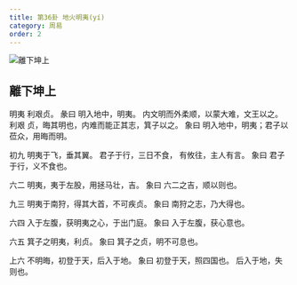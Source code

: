 ```yaml
---
title: 第36卦 地火明夷(yí)
category: 周易
order: 2
---
```


![離下坤上](https://upload.wikimedia.org/wikipedia/commons/b/b2/Yijing-36.png)

## 離下坤上

明夷 利艰贞。
彖曰 明入地中，明夷。 内文明而外柔顺，以蒙大难，文王以之。 利艰 贞，晦其明也，内难而能正其志，箕子以之。
象曰 明入地中，明夷；君子以莅众，用晦而明。

初九 明夷于飞，垂其翼。 君子于行，三日不食， 有攸往，主人有言。
象曰 君子于行，义不食也。

六二 明夷，夷于左股，用拯马壮，吉。
象曰 六二之吉，顺以则也。

九三 明夷于南狩，得其大首，不可疾贞。
象曰 南狩之志，乃大得也。

六四 入于左腹，获明夷之心，于出门庭。
象曰 入于左腹，获心意也。

六五 箕子之明夷，利贞。
象曰 箕子之贞，明不可息也。

上六 不明晦，初登于天，后入于地。
象曰 初登于天，照四国也。 后入于地，失则也。